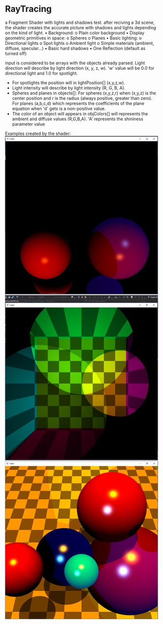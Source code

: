 # RayTracing
a Fragment Shader with lights and shadows test.
after reciving a 3d scene, the shader creates the accurate picture with shadows and lights depending on the kind of light.
• Background:
o Plain color background
• Display geometric primitives in space:
o Spheres
o Planes
• Basic lighting:
o Directional lights
o Spot lights
o Ambient light
o Simple materials (ambient, diffuse, specular...)
• Basic hard shadows
• One Reflection (default as turned off)

input is considered to be arrays with the objects already parsed.
Light direction will describe by light direction (x, y, z, w). 'w' value
will be 0.0 for directional light and 1.0 for spotlight.
- For spotlights the position will in lightPosition[] (x,y,z,w).
- Light intensity will describe by light intensity (R, G, B, A).
- Spheres and planes in objects[]: For spheres (x,y,z,r) when
(x,y,z) is the center position and r is the radius (always positive, greater than zero). For
planes (a,b,c,d) which represents the coefficients of the plane equation when 'd' gets is
a non-positive value.
- The color of an object will appears in objColors[] will represents the ambient and diffuse
values (R,G,B,A). 'A' represents the shininess parameter value

Examples created by the shader:
![alt text](https://raw.githubusercontent.com/AmitTurner/RayTracing/master/scene0.png)
![alt text](https://raw.githubusercontent.com/AmitTurner/RayTracing/master/scene1.png)
![alt text](https://raw.githubusercontent.com/AmitTurner/RayTracing/master/scene2.png)

